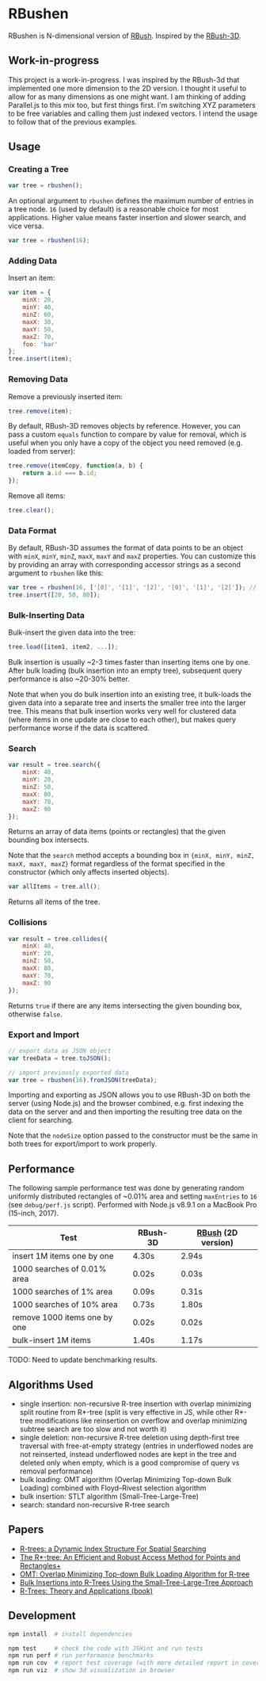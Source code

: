 # RBushen

RBushen is N-dimensional version of [RBush](https://github.com/mourner/rbush). Inspired by the [RBush-3D](https://github.com/Eronana/rbush-3d).

## Work-in-progress

This project is a work-in-progress. I was inspired by the RBush-3d that implemented one more dimension to the 2D version. I thought it useful to allow for as many dimensions as one might want. I am thinking of adding Parallel.js to this mix too, but first things first. I'm switching XYZ parameters to be free variables and calling them just indexed vectors. I intend the usage to follow that of the previous examples.

## Usage

### Creating a Tree

```js
var tree = rbushen();
```

An optional argument to `rbushen` defines the maximum number of entries in a tree node.
`16` (used by default) is a reasonable choice for most applications.
Higher value means faster insertion and slower search, and vice versa.

```js
var tree = rbushen(16);
```

### Adding Data

Insert an item:

```js
var item = {
    minX: 20,
    minY: 40,
    minZ: 60,
    maxX: 30,
    maxY: 50,
    maxZ: 70,
    foo: 'bar'
};
tree.insert(item);
```

### Removing Data

Remove a previously inserted item:

```js
tree.remove(item);
```

By default, RBush-3D removes objects by reference.
However, you can pass a custom `equals` function to compare by value for removal,
which is useful when you only have a copy of the object you need removed (e.g. loaded from server):

```js
tree.remove(itemCopy, function(a, b) {
    return a.id === b.id;
});
```

Remove all items:

```js
tree.clear();
```

### Data Format

By default, RBush-3D assumes the format of data points to be an object
with `minX`, `minY`, `minZ`, `maxX`, `maxY` and `maxZ` properties.
You can customize this by providing an array with corresponding accessor strings
as a second argument to `rbushen` like this:

```js
var tree = rbushen(16, ['[0]', '[1]', '[2]', '[0]', '[1]', '[2]']); // accept [x, y, z] points
tree.insert([20, 50, 80]);
```

### Bulk-Inserting Data

Bulk-insert the given data into the tree:

```js
tree.load([item1, item2, ...]);
```

Bulk insertion is usually ~2-3 times faster than inserting items one by one.
After bulk loading (bulk insertion into an empty tree),
subsequent query performance is also ~20-30% better.

Note that when you do bulk insertion into an existing tree,
it bulk-loads the given data into a separate tree
and inserts the smaller tree into the larger tree.
This means that bulk insertion works very well for clustered data
(where items in one update are close to each other),
but makes query performance worse if the data is scattered.

### Search

```js
var result = tree.search({
    minX: 40,
    minY: 20,
    minZ: 50,
    maxX: 80,
    maxY: 70,
    maxZ: 90
});
```

Returns an array of data items (points or rectangles) that the given bounding box intersects.

Note that the `search` method accepts a bounding box in `{minX, minY, minZ, maxX, maxY, maxZ}` format
regardless of the format specified in the constructor (which only affects inserted objects).

```js
var allItems = tree.all();
```

Returns all items of the tree.

### Collisions

```js
var result = tree.collides({
    minX: 40,
    minY: 20,
    minZ: 50,
    maxX: 80,
    maxY: 70,
    maxZ: 90
});
```

Returns `true` if there are any items intersecting the given bounding box, otherwise `false`.

### Export and Import

```js
// export data as JSON object
var treeData = tree.toJSON();

// import previously exported data
var tree = rbushen(16).fromJSON(treeData);
```

Importing and exporting as JSON allows you to use RBush-3D on both the server (using Node.js) and the browser combined,
e.g. first indexing the data on the server and and then importing the resulting tree data on the client for searching.

Note that the `nodeSize` option passed to the constructor must be the same in both trees for export/import to work properly.

## Performance

The following sample performance test was done by generating
random uniformly distributed rectangles of ~0.01% area and setting `maxEntries` to `16`
(see `debug/perf.js` script).
Performed with Node.js v8.9.1 on a MacBook Pro (15-inch, 2017).

| Test                         | RBush-3D | [RBush](https://github.com/mourner/rbush) (2D version) |
| ---------------------------- | -------- | ------------------------------------------------------ |
| insert 1M items one by one   | 4.30s    | 2.94s                                                  |
| 1000 searches of 0.01% area  | 0.02s    | 0.03s                                                  |
| 1000 searches of 1% area     | 0.09s    | 0.31s                                                  |
| 1000 searches of 10% area    | 0.73s    | 1.80s                                                  |
| remove 1000 items one by one | 0.02s    | 0.02s                                                  |
| bulk-insert 1M items         | 1.40s    | 1.17s                                                  |

TODO: Need to update benchmarking results.

## Algorithms Used

-   single insertion: non-recursive R-tree insertion with overlap minimizing split routine from R\*-tree (split is very effective in JS, while other R\*-tree modifications like reinsertion on overflow and overlap minimizing subtree search are too slow and not worth it)
-   single deletion: non-recursive R-tree deletion using depth-first tree traversal with free-at-empty strategy (entries in underflowed nodes are not reinserted, instead underflowed nodes are kept in the tree and deleted only when empty, which is a good compromise of query vs removal performance)
-   bulk loading: OMT algorithm (Overlap Minimizing Top-down Bulk Loading) combined with Floyd–Rivest selection algorithm
-   bulk insertion: STLT algorithm (Small-Tree-Large-Tree)
-   search: standard non-recursive R-tree search

## Papers

-   [R-trees: a Dynamic Index Structure For Spatial Searching](http://www-db.deis.unibo.it/courses/SI-LS/papers/Gut84.pdf)
-   [The R\*-tree: An Efficient and Robust Access Method for Points and Rectangles+](http://dbs.mathematik.uni-marburg.de/publications/myPapers/1990/BKSS90.pdf)
-   [OMT: Overlap Minimizing Top-down Bulk Loading Algorithm for R-tree](http://ftp.informatik.rwth-aachen.de/Publications/CEUR-WS/Vol-74/files/FORUM_18.pdf)
-   [Bulk Insertions into R-Trees Using the Small-Tree-Large-Tree Approach](http://www.cs.arizona.edu/~bkmoon/papers/dke06-bulk.pdf)
-   [R-Trees: Theory and Applications (book)](http://www.apress.com/9781852339777)

## Development

```bash
npm install  # install dependencies

npm test     # check the code with JSHint and run tests
npm run perf # run performance benchmarks
npm run cov  # report test coverage (with more detailed report in coverage/lcov-report/index.html)
npm run viz  # show 3d visualization in browser
```
